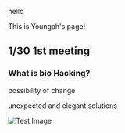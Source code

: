 hello

This is Youngah's page!

## 1/30 1st meeting
### What is bio Hacking?

possibility of change

unexpected and elegant solutions

![Test Image](BHA5/participants/youngah/_ts0.jpg)

